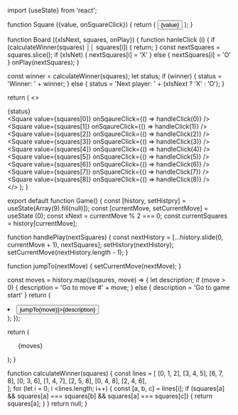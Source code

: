 import {useState} from 'react';

function Square ({value, onSquareClick}) {
 return (
  <button className="square" onClick= {onSquareClick}>
  {value}
  </button>
  );
  }

function Board ({xIsNext, squares, onPlay}) {
 function hanleClick (i) {
   if (calculateWinner(squares) ││ squares[i]) {
     return;
     }
     const nextSquares = squares.slice();
     if (xIsNet) {
       nextSquares[i] = 'X'
       } else {
         nextSquares[i] = 'O'
     }
     onPlay(nextSquares);
}

const winner = calculateWinner(squares); 
let status;
if (winner) { 
       status = 'Winner: ' + winner;
} else { 
         status = 'Next player: ' + (xIsNext ? 'X' : 'O');
}

return (
<>
      <div className="status">{status}</div>
      <div className="board-row">
        <Square value={squares[0]} onSqaureClick={() => handleClick(0)} />
        <Square value={squares[1]} onSqaureClick={() => handleClick(1)} />
        <Square value={squares[2]} onSqaureClick={() => handleClick(2)} />
        </div>
        <div className="board-row">
          <Square value={squares[3]} onSquareClick={() => handleClick(3)} />
          <Square value={squares[4]} onSquareClick={() => handleClick(4)} />
          <Square value={squares[5]} onSquareClick={() => handleClick(5)} />
        </div>
        <div className="board-row">
          <Square value={squares[6]} onSquareClick={() => handleClick(6)} />
          <Square value={squares[7]} onSquareClick={() => handleClick(7)} />
          <Square value={squares[8]} onSquareClick={() => handleClick(8)} />
        </div>
       </>
     );
}

export default function Game() {
const [history, setHistpry] = useState(Array(9).fill(null)]);
const [currentMove, setCurrentMove] = useState (0);
const xNext = currentMove % 2 === 0;
const currentSquares = history[currentMove];

function handlePlay(nextSquares) {
const nextHistory = [...history.slide(0, currentMove + 1), nextSquares];
setHistory(nextHistory);
setCurrentMove(nextHistory.length - 1);
}

function jumpTo(nextMove) {
  setCurrentMove(nextMove);
}

const moves = history.map((sqaures, move) => {
  let description;
  if (move > 0) {
    description = 'Go to move #' + move;
}   else {
  description = 'Go to game start'
}
return ( 
  <li key={move}>
    <button onClick={() => jumpTo(move)}>{description}</button>
  </li>
 );
});

return (
  <div className="game">
    <div className="game-board">
      <Board xIsNext={xIsNext} squares={currentSqaures} onPlay={handlePlay} />
      </div>
      <div ClassName="game-info">
        <ol>{moves}</ol>
      </div>
      </div>
   );
}

function calculateWinner(squares) {
  const lines = [
  [0, 1, 2],
  [3, 4, 5],
  [6, 7, 8],
  [0, 3, 6],
  [1, 4, 7],
  [2, 5, 8],
  [0, 4, 8],
  [2, 4, 6],  
];
  for (let i = 0; i <lines.length; i++) {
    const [a, b, c] = lines[i];
    if (squares[a] && squares[a] === squares[b] && squares[a] === squares[c]) {
      return squares[a];
    }
 }
 return null;
}
